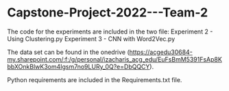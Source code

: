 # Capstone-Project-2022---Team-2

The code for the experiments are included in the two file:
Experiment 2 - Using Clustering.py
Experiment 3 - CNN with Word2Vec.py

The data set can be found in the onedrive 
(https://acgedu30684-my.sharepoint.com/:f:/g/personal/izacharis_acg_edu/EuFsBmM5391FsAp8KbbXOnkBlwK3om4Igsm7no9LURy_0Q?e=DbQQCY).

Python requirements are included in the Requirements.txt file.
